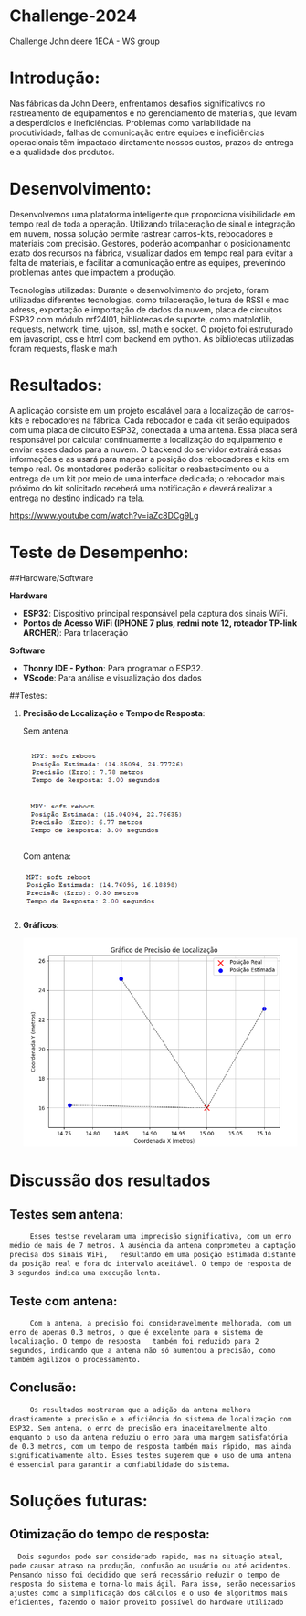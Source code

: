 # Challenge-2024
Challenge John deere 1ECA - WS group

# Introdução:
   Nas fábricas da John Deere, enfrentamos desafios significativos no rastreamento de equipamentos e no gerenciamento de materiais, que levam a desperdícios e ineficiências. Problemas como variabilidade na produtividade, falhas de comunicação entre equipes e ineficiências operacionais têm impactado diretamente nossos custos, prazos de entrega e a qualidade dos produtos.

# Desenvolvimento:
  Desenvolvemos uma plataforma inteligente que proporciona visibilidade em tempo real de toda a operação. Utilizando trilaceração de sinal e integração em nuvem, nossa solução permite rastrear carros-kits, rebocadores e materiais com precisão. Gestores, poderão acompanhar o posicionamento exato dos recursos na fábrica, visualizar dados em tempo real para evitar a falta de materiais, e facilitar a comunicação entre as equipes, prevenindo problemas antes que impactem a produção.

Tecnologias utilizadas:
   Durante o desenvolvimento do projeto, foram utilizadas diferentes tecnologias, como trilaceração, leitura de RSSI e mac adress, exportação e importação de dados da nuvem, placa de circuitos ESP32 com módulo nrf24l01, bibliotecas de suporte, como matplotlib, requests, network, time, ujson, ssl, math e socket.
   O projeto foi estruturado em javascript, css e html com backend em python. As bibliotecas utilizadas foram requests, flask e math

# Resultados:
   A aplicação consiste em um projeto escalável para a localização de carros-kits e rebocadores na fábrica. Cada rebocador e cada kit serão equipados com uma placa de circuito ESP32, conectada a uma antena. Essa placa será responsável por calcular continuamente a localização do equipamento e enviar esses dados para a nuvem. O backend do servidor extrairá essas informações e as usará para mapear a posição dos rebocadores e kits em tempo real. Os montadores poderão solicitar o reabastecimento ou a entrega de um kit por meio de uma interface dedicada; o rebocador mais próximo do kit solicitado receberá uma notificação e deverá realizar a entrega no destino indicado na tela.

https://www.youtube.com/watch?v=iaZc8DCg9Lg

# Teste de Desempenho:
##Hardware/Software

**Hardware**
- **ESP32**: Dispositivo principal responsável pela captura dos sinais WiFi.
- **Pontos de Acesso WiFi (IPHONE 7 plus, redmi note 12, roteador TP-link ARCHER)**: Para trilaceração

**Software**
- **Thonny IDE - Python**: Para programar o ESP32.
- **VScode**: Para análise e visualização dos dados

##Testes:

1. **Precisão de Localização e Tempo de Resposta**:

   Sem antena:
   
   ![Output Terminal](assets/teste_de_precisao_e_tempo_sem_antena_1.png)

   ![Output Terminal](assets/teste_de_precisao_e_tempo_sem_antena_2.png)

   Com antena:
   
   ![Output Terminal](assets/teste_de_precisao_e_tempo_com_antena_1.png)
3. **Gráficos**:

   ![Output Terminal](assets/grafico.png)

# Discussão dos resultados

   ## Testes sem antena:
         Esses testse revelaram uma imprecisão significativa, com um erro médio de mais de 7 metros. A ausência da antena comprometeu a captação precisa dos sinais WiFi,   resultando em uma posição estimada distante da posição real e fora do intervalo aceitável. O tempo de resposta de 3 segundos indica uma execução lenta.

   ## Teste com antena:
         Com a antena, a precisão foi consideravelmente melhorada, com um erro de apenas 0.3 metros, o que é excelente para o sistema de localização. O tempo de resposta   também foi reduzido para 2 segundos, indicando que a antena não só aumentou a precisão, como também agilizou o processamento.

   ## Conclusão:
         Os resultados mostraram que a adição da antena melhora drasticamente a precisão e a eficiência do sistema de localização com ESP32. Sem antena, o erro de precisão era inaceitavelmente alto, enquanto o uso da antena reduziu o erro para uma margem satisfatória de 0.3 metros, com um tempo de resposta também mais rápido, mas ainda significativamente alto. Esses testes sugerem que o uso de uma antena é essencial para garantir a confiabilidade do sistema.

# Soluções futuras:
   ## Otimização do tempo de resposta:
      Dois segundos pode ser considerado rapido, mas na situação atual, pode causar atraso na produção, confusão ao usuário ou até acidentes. Pensando nisso foi decidido que será necessário reduzir o tempo de resposta do sistema e torna-lo mais ágil. Para isso, serão necessarios ajustes como a simplificação dos cálculos e o uso de algoritmos mais eficientes, fazendo o maior proveito possível do hardware utilizado
